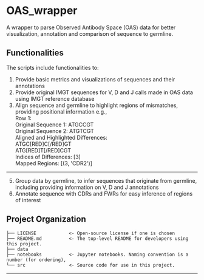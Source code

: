 # OAS_wrapper
A wrapper to parse Observed Antibody Space (OAS) data for better visualization, annotation and comparison of sequence to germline.

## Functionalities

The scripts include functionalities to:
1. Provide basic metrics and visualizations of sequences and their annotations
2. Provide original IMGT sequences for V, D and J calls made in OAS data using IMGT reference database
3. Align sequence and germline to highlight regions of mismatches, providing positional information e.g.,  
   Row 1:  
Original Sequence 1: ATGCCGT  
Original Sequence 2: ATGTCGT  
Aligned and Highlighted Differences:  
ATGC[RED]C[/RED]GT  
ATG[RED]T[/RED]CGT  
Indices of Differences: [3]  
Mapped Regions: [(3, 'CDR2')]  
--------------------------------------------------

5. Group data by germline, to infer sequences that originate from germline, including providing information on V, D and J annotations
6. Annotate sequence with CDRs and FWRs for easy inference of regions of interest 

## Project Organization

```
├── LICENSE            <- Open-source license if one is chosen
├── README.md          <- The top-level README for developers using this project.
├── data 
├── notebooks          <- Jupyter notebooks. Naming convention is a number (for ordering),
└── src                <- Source code for use in this project.
```

--------

